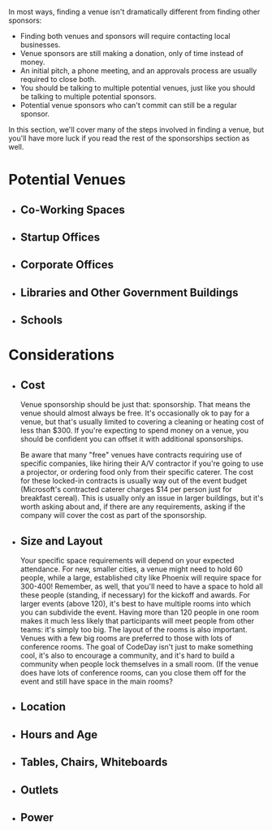 In most ways, finding a venue isn't dramatically different from finding other sponsors:

* Finding both venues and sponsors will require contacting local businesses.
* Venue sponsors are still making a donation, only of time instead of money.
* An initial pitch, a phone meeting, and an approvals process are usually required to close both.
* You should be talking to multiple potential venues, just like you should be talking to multiple potential sponsors.
* Potential venue sponsors who can't commit can still be a regular sponsor.

In this section, we'll cover many of the steps involved in finding a venue, but you'll have more luck if you read the rest of the sponsorships section as well.

# Potential Venues

* ## Co-Working Spaces

* ## Startup Offices

* ## Corporate Offices

* ## Libraries and Other Government Buildings

* ## Schools


# Considerations

* ## Cost

  Venue sponsorship should be just that: sponsorship. That means the venue should almost always be free. It's occasionally ok to pay for a venue, but that's usually limited to covering a cleaning or heating cost of less than $300. If you're expecting to spend money on a venue, you should be confident you can offset it with additional sponsorships.

  Be aware that many "free" venues have contracts requiring use of specific companies, like hiring their A\/V contractor if you're going to use a projector, or ordering food only from their specific caterer. The cost for these locked-in contracts is usually way out of the event budget \(Microsoft's contracted caterer charges $14 per person just for breakfast cereal\). This is usually only an issue in larger buildings, but it's worth asking about and, if there are any requirements, asking if the company will cover the cost as part of the sponsorship.

* ## Size and Layout

  Your specific space requirements will depend on your expected attendance. For new, smaller cities, a venue might need to hold 60 people, while a large, established city like Phoenix will require space for 300-400! Remember, as well, that you'll need to have a space to hold all these people \(standing, if necessary\) for the kickoff and awards.
  For larger events \(above 120\), it's best to have multiple rooms into which you can subdivide the event. Having more than 120 people in one room makes it much less likely that participants will meet people from other teams: it's simply too big.
  The layout of the rooms is also important. Venues with a few big rooms are preferred to those with lots of conference rooms. The goal of CodeDay isn't just to make something cool, it's also to encourage a community, and it's hard to build a community when people lock themselves in a small room. \(If the venue does have lots of conference rooms, can you close them off for the event and still have space in the main rooms?
* ## Location

* ## Hours and Age

* ## Tables, Chairs, Whiteboards

* ## Outlets

* ## Power


